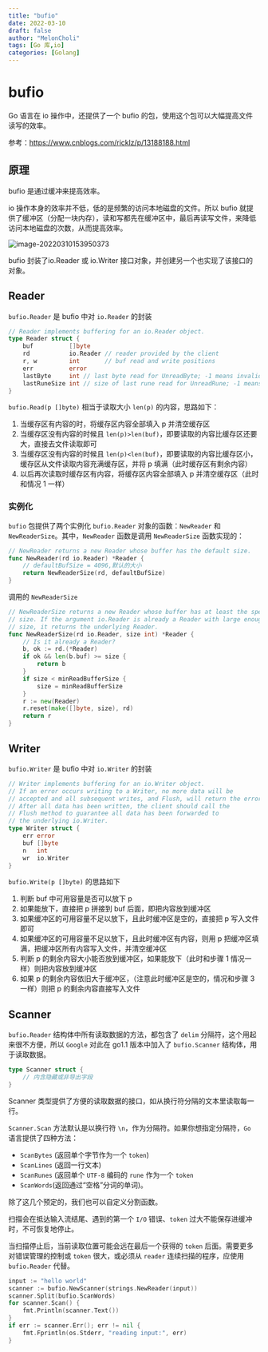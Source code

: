 ```yaml
---
title: "bufio"
date: 2022-03-10
draft: false
author: "MelonCholi"
tags: [Go 库,io]
categories: [Golang]
---
```


# bufio

Go 语言在 io 操作中，还提供了一个 bufio 的包，使用这个包可以大幅提高文件读写的效率。

参考：https://www.cnblogs.com/ricklz/p/13188188.html

## 原理

bufio 是通过缓冲来提高效率。

io 操作本身的效率并不低，低的是频繁的访问本地磁盘的文件。所以 bufio 就提供了缓冲区（分配一块内存），读和写都先在缓冲区中，最后再读写文件，来降低访问本地磁盘的次数，从而提高效率。

![image-20220310153950373](https://markdown-1303167219.cos.ap-shanghai.myqcloud.com/image-20220310153950373.png)

bufio 封装了io.Reader 或 io.Writer 接口对象，并创建另一个也实现了该接口的对象。

## Reader

`bufio.Reader` 是 bufio 中对 `io.Reader` 的封装

```go
// Reader implements buffering for an io.Reader object.
type Reader struct {
    buf          []byte
    rd           io.Reader // reader provided by the client
    r, w         int       // buf read and write positions
    err          error
    lastByte     int // last byte read for UnreadByte; -1 means invalid
    lastRuneSize int // size of last rune read for UnreadRune; -1 means invalid
}
```

`bufio.Read(p []byte)` 相当于读取大小 `len(p)` 的内容，思路如下：

1. 当缓存区有内容的时，将缓存区内容全部填入 p 并清空缓存区
2. 当缓存区没有内容的时候且 `len(p)>len(buf)`，即要读取的内容比缓存区还要大，直接去文件读取即可
3. 当缓存区没有内容的时候且 `len(p)<len(buf)`，即要读取的内容比缓存区小，缓存区从文件读取内容充满缓存区，并将 p 填满（此时缓存区有剩余内容）
4. 以后再次读取时缓存区有内容，将缓存区内容全部填入 p 并清空缓存区（此时和情况 1 一样）

### 实例化

`bufio` 包提供了两个实例化 `bufio.Reader` 对象的函数：`NewReader` 和 `NewReaderSize`。其中，`NewReader` 函数是调用 `NewReaderSize` 函数实现的：

```go
// NewReader returns a new Reader whose buffer has the default size.
func NewReader(rd io.Reader) *Reader {
    // defaultBufSize = 4096,默认的大小
	return NewReaderSize(rd, defaultBufSize)
}
```

调用的 `NewReaderSize`

```go
// NewReaderSize returns a new Reader whose buffer has at least the specified
// size. If the argument io.Reader is already a Reader with large enough
// size, it returns the underlying Reader.
func NewReaderSize(rd io.Reader, size int) *Reader {
	// Is it already a Reader?
	b, ok := rd.(*Reader)
	if ok && len(b.buf) >= size {
		return b
	}
	if size < minReadBufferSize {
		size = minReadBufferSize
	}
	r := new(Reader)
	r.reset(make([]byte, size), rd)
	return r
}
```

## Writer

`bufio.Writer` 是 bufio 中对 `io.Writer` 的封装

```go
// Writer implements buffering for an io.Writer object.
// If an error occurs writing to a Writer, no more data will be
// accepted and all subsequent writes, and Flush, will return the error.
// After all data has been written, the client should call the
// Flush method to guarantee all data has been forwarded to
// the underlying io.Writer.
type Writer struct {
    err error
    buf []byte
    n   int
    wr  io.Writer
}
```

`bufio.Write(p []byte)` 的思路如下

1. 判断 buf 中可用容量是否可以放下 p
2. 如果能放下，直接把 p 拼接到 buf 后面，即把内容放到缓冲区
3. 如果缓冲区的可用容量不足以放下，且此时缓冲区是空的，直接把 p 写入文件即可
4. 如果缓冲区的可用容量不足以放下，且此时缓冲区有内容，则用 p 把缓冲区填满，把缓冲区所有内容写入文件，并清空缓冲区
5. 判断 p 的剩余内容大小能否放到缓冲区，如果能放下（此时和步骤 1 情况一样）则把内容放到缓冲区
6. 如果 p 的剩余内容依旧大于缓冲区，（注意此时缓冲区是空的，情况和步骤 3 一样）则把 p 的剩余内容直接写入文件

## Scanner

`bufio.Reader` 结构体中所有读取数据的方法，都包含了 `delim` 分隔符，这个用起来很不方便，所以 `Google` 对此在 go1.1 版本中加入了 `bufio.Scanner` 结构体，用于读取数据。

```go
type Scanner struct {
    // 内含隐藏或非导出字段
}
```

Scanner 类型提供了方便的读取数据的接口，如从换行符分隔的文本里读取每一行。

`Scanner.Scan` 方法默认是以换行符 `\n`，作为分隔符。如果你想指定分隔符，`Go` 语言提供了四种方法：

- `ScanBytes` (返回单个字节作为一个 `token`)
- `ScanLines` (返回一行文本)
- `ScanRunes` (返回单个 `UTF-8` 编码的 `rune` 作为一个 `token`
- `ScanWords`(返回通过“空格”分词的单词)。

除了这几个预定的，我们也可以自定义分割函数。

扫描会在抵达输入流结尾、遇到的第一个 `I/O` 错误、`token` 过大不能保存进缓冲时，不可恢复地停止。

当扫描停止后，当前读取位置可能会远在最后一个获得的 `token` 后面。需要更多对错误管理的控制或 `token` 很大，或必须从 `reader` 连续扫描的程序，应使用 `bufio.Reader` 代替。

```go
input := "hello world"
scanner := bufio.NewScanner(strings.NewReader(input))
scanner.Split(bufio.ScanWords)
for scanner.Scan() {
    fmt.Println(scanner.Text())
}
if err := scanner.Err(); err != nil {
    fmt.Fprintln(os.Stderr, "reading input:", err)
}
```